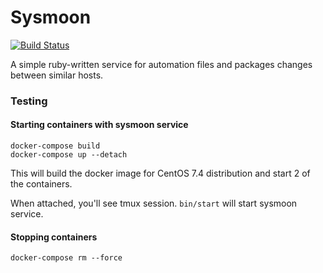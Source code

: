 # Sysmoon
[![Build Status](https://travis-ci.org/mrexox/sysmoon.svg?branch=master)](https://travis-ci.org/mrexox/sysmoon)

A simple ruby-written service for automation files and packages changes between similar hosts.

### Testing

#### Starting containers with sysmoon service

```
docker-compose build
docker-compose up --detach
```

This will build the docker image for CentOS 7.4 distribution and start 2 of the containers.

When attached, you'll see tmux session. `bin/start` will start sysmoon service.

#### Stopping containers

```
docker-compose rm --force
```
